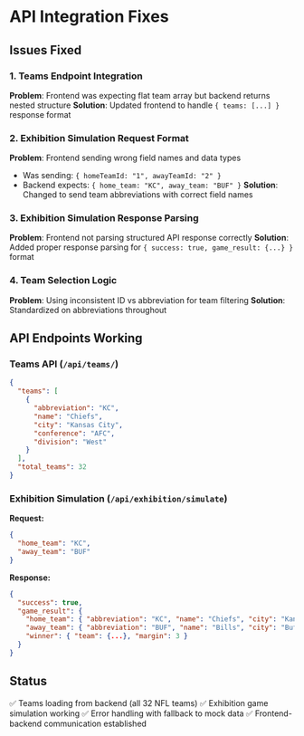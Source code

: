 # API Integration Fixes

## Issues Fixed

### 1. Teams Endpoint Integration
**Problem**: Frontend was expecting flat team array but backend returns nested structure
**Solution**: Updated frontend to handle `{ teams: [...] }` response format

### 2. Exhibition Simulation Request Format
**Problem**: Frontend sending wrong field names and data types
- Was sending: `{ homeTeamId: "1", awayTeamId: "2" }`
- Backend expects: `{ home_team: "KC", away_team: "BUF" }`
**Solution**: Changed to send team abbreviations with correct field names

### 3. Exhibition Simulation Response Parsing
**Problem**: Frontend not parsing structured API response correctly
**Solution**: Added proper response parsing for `{ success: true, game_result: {...} }` format

### 4. Team Selection Logic
**Problem**: Using inconsistent ID vs abbreviation for team filtering
**Solution**: Standardized on abbreviations throughout

## API Endpoints Working

### Teams API (`/api/teams/`)
```json
{
  "teams": [
    {
      "abbreviation": "KC",
      "name": "Chiefs",
      "city": "Kansas City",
      "conference": "AFC",
      "division": "West"
    }
  ],
  "total_teams": 32
}
```

### Exhibition Simulation (`/api/exhibition/simulate`)
**Request:**
```json
{
  "home_team": "KC",
  "away_team": "BUF"
}
```

**Response:**
```json
{
  "success": true,
  "game_result": {
    "home_team": { "abbreviation": "KC", "name": "Chiefs", "city": "Kansas City", "score": 24 },
    "away_team": { "abbreviation": "BUF", "name": "Bills", "city": "Buffalo", "score": 21 },
    "winner": { "team": {...}, "margin": 3 }
  }
}
```

## Status
✅ Teams loading from backend (all 32 NFL teams)
✅ Exhibition game simulation working
✅ Error handling with fallback to mock data
✅ Frontend-backend communication established